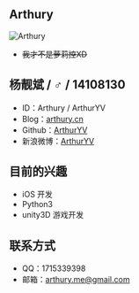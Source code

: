 ## Arthury
![Arthury](http://7xkzbr.com1.z0.glb.clouddn.com/coding/GeeKlub/avatar/Arthury.png)
+ ~~我才不是萝莉控XD~~

## 杨靓斌 / ♂ / 14108130
+ ID：Arthury / ArthurYV
+ Blog：[arthury.cn](http://arthury.cn)
+ Github：[ArthurYV](https://github.com/ArthurYV)
+ 新浪微博：[ArthurYV](http://weibo.com/u/5268961379)

## 目前的兴趣
+ iOS 开发
+ Python3
+ unity3D 游戏开发

## 联系方式
+ QQ：1715339398
+ 邮箱：arthury.me@gmail.com
